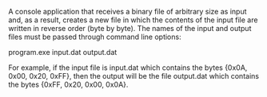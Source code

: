 A console application that receives a binary file of arbitrary size as input and, as a result, creates a new file in which the contents of the input file are written in reverse order (byte by byte). The names of the input and output files must be passed through command line options:

program.exe input.dat output.dat

For example, if the input file is input.dat which contains the bytes {0x0A, 0x00, 0x20, 0xFF}, then the output will be the file output.dat which contains the bytes {0xFF, 0x20, 0x00, 0x0A}.

